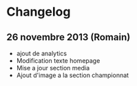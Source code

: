 # Changelog

## 26 novembre 2013 (Romain)

 - ajout de analytics
 - Modification texte homepage
 - Mise a jour section media
 - Ajout d'image a la section championnat
